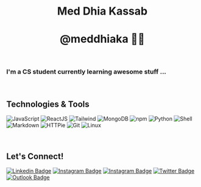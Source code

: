<div align="center">
  <h1> Med Dhia Kassab </h1>
  <h1><b> @meddhiaka 👨‍💻 </b></h1>
</div>

<br>

### I'm a CS student currently learning awesome stuff ...

<br>

## Technologies & Tools
![JavaScript](https://img.shields.io/badge/-JavaScript-05122A?style=flat&logo=javascript) ![ReactJS](https://img.shields.io/badge/-ReactJS-05122A?style=flat&logo=react) ![Tailwind](https://img.shields.io/badge/-Tailwindcss-05122A?style=flat&logo=Tailwindcss) ![MongoDB](https://img.shields.io/badge/-MongoDB-05122A?style=flat&logo=Mongodb) ![npm](https://img.shields.io/badge/-npm-05122A?style=flat&logo=npm) ![Python](https://img.shields.io/badge/-Python-05122A?style=flat&logo=python) ![Shell](https://img.shields.io/badge/Shell-05122A?style=flat&logo=gnu-bash&logoColor=white) ![Markdown](https://img.shields.io/badge/-Markdown-05122A?style=flat&logo=markdown)
![HTTPie](https://img.shields.io/badge/-HTTPie-05122A?style=flat&logo=HTTPie) ![Git](https://img.shields.io/badge/-Git-05122A?style=flat&logo=git) ![Linux](https://img.shields.io/badge/-Linux-05122A?style=flat&logo=linux&logoColor=white)&nbsp;

<br>

## Let's Connect!
[![Linkedin Badge](https://img.shields.io/badge/LinkedIn--000?style=social&logo=Linkedin&logoColor=0077B5&link=https://www.linkedin.com/in/meddhiaka/)](https://www.linkedin.com/in/meddhiaka/)
[![Instagram Badge](https://img.shields.io/badge/Instagram--000?style=social&logo=Instagram&logoColor=0077B5&link=https://www.instagram.com/meddhiaka/)](https://www.instagram.com/meddhiaka/)
[![Instagram Badge](https://img.shields.io/badge/Facebook--000?style=social&logo=Facebook&logoColor=0077B5&link=https://www.facebook.com/meddhiaka/)](https://www.facebook.com/meddhiaka/)
[![Twitter Badge](https://img.shields.io/badge/Twitter--000?style=social&logo=Twitter&logoColor=0077B5&link=https://www.twitter.com/meddhiaka/)](https://www.twitter.com/meddhiaka/)
[![Outlook Badge](https://img.shields.io/badge/email--000?style=social&logo=microsoft-outlook&logoColor=0078d4&link=mailto:kassab@fsb.u-carthage.tn)](mailto:kassab@fsb.u-carthage.tn)
